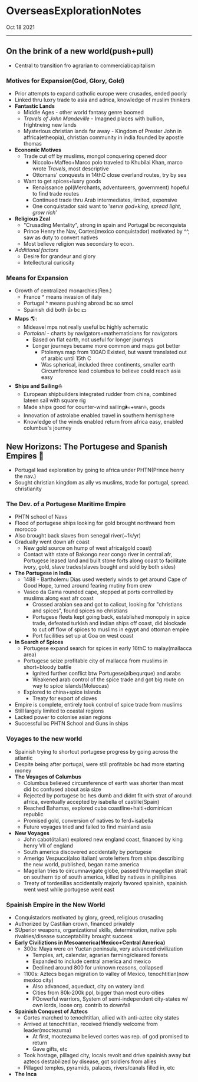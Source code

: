 # OverseasExplorationNotes
Oct 18 2021
***
## On the brink of a new world(push+pull)
 - Central to transition fro agrarian to commercial/capitalism

### Motives for Expansion(God, Glory, Gold)
 - Prior attempts to expand catholic europe were crusades, ended poorly
 - Linked thru luxry trade to asia and adrica, knowledge of muslim thinkers
 - **Fantastic Lands**
   - Middle Ages - other world fantasy genre boomed
   - *Travels of John Mandeville* - Imagned places with bullion, frightneing new lands 
   - Mysterious christian lands far away - Kingdom of Prester John in affrica(etheopia), christian community in india founded by apostle thomas
 - **Economic Motives**
   - Trade cut off by muslims, mongol conquering opened door
     - Niccolo+Maffeo+Marco polo traveled to Khubilai Khan, marco wrote *Travels*, most descriptive
     - Ottomans' conquests in 14thC close overland routes, try by sea
   - Want to get spices+luxry goods 
     - Renaissance ppl(Merchants, adventureers, government) hopeful to find trade routes 
     - Continued trade thru Arab intermediates, limited, expensive 
     - One conquistador said want to '*serve god+king, spread light, grow rich*'
 - **Religious Zeal**
   - "Crusading Mentality", strong in spain and Portugal bc reconquista 
   - Prince Henry the Nav, Cortes(mexico conquistador) motivated by ^^, saw as duty to convert natives 
   - Most believe religion was secondary to econ.
 - *Additional factors*
   - Desire for grandeur and glory 
   - Intellectural curiosity

### Means for Expansion 
 - Growth of centralized monarchies(Ren.)
   - France ^ means invasion of italy
   - Portugal ^ means pushing abroad bc so smol 
   - Spainish did both :thumbsup: bc :dollar:
 - **Maps** 🌎️:
   - Mideavel mps not really useful bc highly schematic
   - *Portolani* - charts by navigators+mathematicians for navigators 
     - Based on flat earth, not useful for longer journeys 
     - Longer journeys became more common and maps got better 
       - Ptolemys map from 100AD Existed, but wasnt translated out of arabic until 15th C 
       - Was spherical, included three continents, smaller earth Circumference lead columbus to believe could reach asia easy 
 - **Ships and Sailing**:boat:  
   - European shipbuilders integrated rudder from china, combined lateen sail with square rig 
   - Made ships good for counter-wind sailing🌬️+war:fire:, goods
   - Innovation of astrolabe enabled travel in southern hemisphere
   - Knowledge of the winds enabled return from africa easy, enabled columbus's journey 

## New Horizons: The Portugese and Spanish Empires :sunrise:
 - Portugal lead exploration by going to africa under PHTN(Prince henry the nav.)
 - Sought christian kingdom as ally vs muslims, trade for portugal, spread. christianity 

### The Dev. of a Portugese Maritime Empire 
 - PHTN school of Navs
 - Flood of portugese ships looking for gold brought northward from morocco 
 - Also brought back slaves from senegal river(~1k/yr)
 - Gradually went down afr coast 
   - New gold source on hump of west africa(gold coast)
   - Contact with state of Bakongo near congo river in central afr, Portugese leased land and built stone forts along coast to facilitate ivory, gold, slave trades(slaves bought and sold by both sides) 
 - **The Portugese in India** 
   - 1488 - Bartholemu Dias used westerly winds to get around Cape of Good Hope, turned around fearing mutiny from crew 
   - Vasco da Gama rounded cape, stopped at ports controlled by muslims along east afr coast 
     - Crossed arabian sea and got to calicut, looking for "christians and spices", found spices no christians 
     - Portugese fleets kept going back, established monopoly in spice trade, defeated turkish and indian ships off coast, did blockade to cut off flow of spices to muslims in egypt and ottoman empire 
     - Port facilities set up at Goa on west coast
 - **In Search of Spices**
   - Portugese expand search for spices in early 16thC to malay(mallacca area)
   - Portugese seize profitable city of mallacca from muslims in short+bloody battle 
     - Ignited further conflict btw Portugese(albequrque) and arabs 
     - Weakened arab control of the spice trade and got big route on way to spice islands(Moluccas)
   - Explored to china+spice islands 
     - Treaty for export of cloves 
 - Empire is complete, entirely took control of spice trade from muslims
 - Still largely limited to coastal regions 
 - Lacked power to colonise asian regions 
 - Successful bc PHTN School and Guns in ships 

### Voyages to the new world 
 - Spainish trying to shortcut portugese progress by going across the atlantic
 - Despite being after portugal, were still profitable bc had more starting money 
 - **The Voyages of Columbus**
   - Columbus believed circumference of earth was shorter than most did bc confused about asia size 
   - Rejected by portugese bc hes dumb and didnt fit with strat of around africa, eventually accepted by isabella of castille(Spain)
   - Reached Bahamas, explored cuba coastline+haiti+dominican republic 
   - Promised gold, conversion of natives to ferd+isabella 
   - Future voyages tried and failed to find mainland asia 
 - **New Voyages**
   - John cabot(italian) explored new england coast, financed by king henry VII of england 
   - South america discovered accidentally by portugese
   - Amerigo Vespucci(also italian) wrote letters from ships describing the new world, published, began name america 
   - Magellan tries to circumnavigate globe, passed thru magellan strait on southern tip of south america, killed by natives in phillipines 
   - Treaty of tordesillas accidentally majorly favored spainish, spainish went west while portugese went east 

### Spainish Empire in the New World
 - Conquistadors motivated by glory, greed, religious crusading
 - Authorized by Castilian crown, financed privately 
 - SUperior weapons, organizational skills, determination, native ppls rivalries/disease succeptability brought success 
 - **Early Civiliztions in Mesoamerica(Mexico+Central America)**
   - 300s: Maya were on Yuctan peninsula, very advanced civilization
     - Temples, art, calendar, agrarian farming/cleared forests
     - Expanded to include central america and mexico 
     - Declined around 800 for unknown reasons, collapsed
   - 1100s: Aztecs began migration to valley of Mexico, tenochtitlan(now mexico city)   
     - Also advanced, aqueduct, city on watery land 
     - Cities from 80k-200k ppl, bigger than most euro cities 
     - POowerful warriors, System of semi-independent city-states w/ own lords, loose org. contrib to downfall 
 - **Spainish Conquest of Aztecs**
   - Cortes marched to tenochtitlan, allied with anti-aztec city states 
   - Arrived at tenochtitlan, received friendly welcome from leader(moctezuma)
     - At first, moctezuma believed cortes was rep. of god promised to return 
     - Gave gifts, etc 
   - Took hostage, pillaged city, locals revolt and drive spainish away but aztecs destabilized by disease, got soldiers from allies 
   - Pillaged temples, pyramids, palaces, rivers/canals filled in, etc 
 - **The Inca**